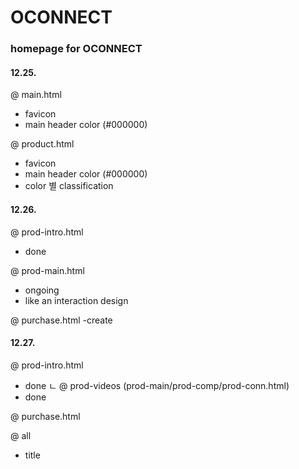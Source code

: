 # OCONNECT

### homepage for OCONNECT
#### 12.25.
@ main.html
- favicon
- main header color (#000000)


@ product.html
- favicon
- main header color (#000000)
- color 별 classification

#### 12.26.
@ prod-intro.html
- done


@ prod-main.html
- ongoing
- like an interaction design


@ purchase.html
-create

#### 12.27.
@ prod-intro.html
- done
ㄴ @ prod-videos (prod-main/prod-comp/prod-conn.html)
- done

@ purchase.html

@ all
- title
